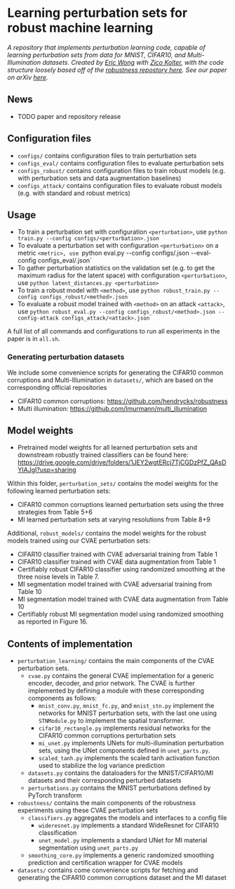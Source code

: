# Learning perturbation sets for robust machine learning
*A repository that implements  perturbation learning code, capable of learning perturbation sets from data for MNIST, CIFAR10, and Multi-Illumination datasets. Created by [Eric Wong](https://riceric22.github.io) with [Zico Kolter](http://zicokolter.com), with the code structure loosely based off of the [robustness repostory here](https://github.com/MadryLab/robustness). See our paper on arXiv [here][paper].*

[paper]: https://arxiv.org/abs/TODO

## News
+ TODO paper and repository release

## Configuration files
+ `configs/` contains configuration files to train perturbation sets 
+ `configs_eval/` contains configuration files to evaluate perturbation sets
+ `configs_robust/` contains configuration files to train robust models (e.g. with perturbation sets and data augmentation baselines)
+ `configs_attack/` contains configuration files to evaluate robust models (e.g. with standard and robust metrics)

## Usage
+ To train a perturbation set with configuration `<perturbation>`, use `python train.py --config configs/<perturbation>.json`
+ To evaluate a perturbation set with configuration `<perturbation>` on a metric `<metric>, use `python eval.py --config configs/<perturbation>.json --eval-config configs_eval/<metric>.json`
+ To gather perturbation statistics on the validation set (e.g. to get the maximum radius for the latent space) with configuration `<perturbation>`, use `python latent_distances.py <perturbation>`
+ To train a robust model with `<method>`, use `python robust_train.py --config configs_robust/<method>.json`
+ To evaluate a robust model trained with `<method>` on an attack `<attack>`, use `python robust_eval.py --config configs_robust/<method>.json --config-attack configs_attack/<attack>.json`

A full list of all commands and configurations to run all experiments in the paper is in `all.sh`. 

### Generating perturbation datasets
We include some convenience scripts for generating the CIFAR10 common corruptions and Multi-Illumination in `datasets/`, which are based on the corresponding official repositories 
+ CIFAR10 common corruptions: https://github.com/hendrycks/robustness
+ Multi illumination: https://github.com/lmurmann/multi_illumination

## Model weights
+ Pretrained model weights for all learned perturbation sets and downstream robustly trained classifiers can be found here: https://drive.google.com/drive/folders/1JEY2wgtERcj7TjCGDzPfZ_QAsDYIAJgI?usp=sharing

Within this folder, `perturbation_sets/` contains the model weights for the following learned perturbation sets: 
+ CIFAR10 common corruptions learned perturbation sets using the three strategies from Table 5+6
+ MI learned perturbation sets at varying resolutions from Table 8+9

Additional, `robust_models/` contains the model weights for the robust models trained using our CVAE perturbation sets: 
+ CIFAR10 classifier trained with CVAE adversarial training from Table 1
+ CIFAR10 classifier trained with CVAE data augmentation from Table 1
+ Certifiably robust CIFAR10 classifier using randomized smoothing at the three noise levels in Table 7. 
+ MI segmentation model trained with CVAE adversarial training from Table 10
+ MI segmentation model trained with CVAE data augmentation from Table 10
+ Certifiably robust MI segmentation model using randomized smoothing as reported in Figure 16. 

## Contents of implementation 
+ `perturbation_learning/` contains the main components of the CVAE perturbation sets. 
    + `cvae.py` contains the general CVAE implementation for a generic encoder, decoder, and prior network. The CVAE is further implemented by defining a module with these corresponding components as follows: 
        + `mnist_conv.py`, `mnist_fc.py`, and `mnist_stn.py` implement the networks for MNIST perturbation sets, with the last one using `STNModule.py` to implement the spatial transformer. 
        + `cifar10_rectangle.py` implements residual networks for the CIFAR10 common corruptions perturbation sets
        + `mi_unet.py` implements UNets for multi-illumination perturbation sets, using the UNet components defined in `unet_parts.py`. 
        + `scaled_tanh.py` implements the scaled tanh activation function used to stabilize the log variance prediction
    + `datasets.py` contains the dataloaders for the MNIST/CIFAR10/MI datasets and their corresponding perturbed datasets
    + `perturbations.py` contains the MNIST perturbations defined by PyTorch transform 
+ `robustness/` contains the main components of the robustness experiments using these CVAE perturbation sets
    + `classifiers.py` aggregates the models and interfaces to a config file
        + `wideresnet.py` implements a standard WideResnet for CIFAR10 classification
        + `unet_model.py` implements a standard UNet for MI material segmentation using `unet_parts.py`
    + `smoothing_core.py` implements a generic randomized smoothing prediction and certification wrapper for CVAE models
+ `datasets/` contains come convenience scripts for fetching and generating the CIFAR10 common corruptions dataset and the MI dataset